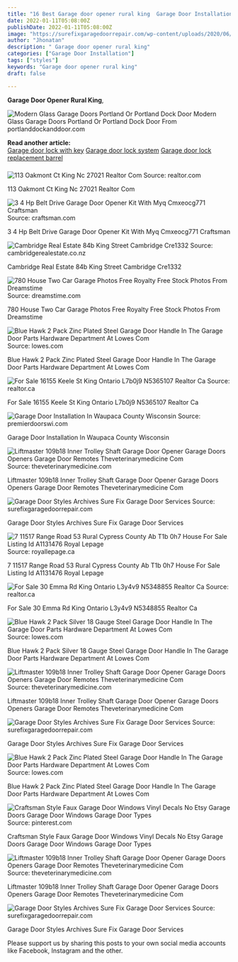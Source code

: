 ```yaml
---
title: "16 Best Garage door opener rural king  Garage Door Installation"
date: 2022-01-11T05:08:00Z
publishDate: 2022-01-11T05:08:00Z
image: "https://surefixgaragedoorrepair.com/wp-content/uploads/2020/06/house-with-garage-door-installation.jpg"
author: "Jhonatan"
description: " Garage door opener rural king"
categories: ["Garage Door Installation"]
tags: ["styles"]
keywords: "Garage door opener rural king"
draft: false

---
```

<!-- Head tag Code -->
**Garage Door Opener Rural King**, 

![Modern Glass Garage Doors Portland Or Portland Dock Door](https://www.portlanddockanddoor.com/wp-content/uploads/2019/05/modern-glass-garage-doors-800x600.jpg "Modern Glass Garage Doors Portland Or Portland Dock Door")
Modern Glass Garage Doors Portland Or Portland Dock Door From portlanddockanddoor.com

**Read another article:**  
[Garage door lock with key](/garage-door-lock-with-key/)
[Garage door lock system](/garage-door-lock-system/)
[Garage door lock replacement barrel](/garage-door-lock-replacement-barrel/)




### 

 


![113 Oakmont Ct King Nc 27021 Realtor Com](https://ap.rdcpix.com/9ca8bc0db17c24cbd786f1d2b8df3060l-m1622923038od-w1024_h768.jpg "113 Oakmont Ct King Nc 27021 Realtor Com")
Source: realtor.com

113 Oakmont Ct King Nc 27021 Realtor Com  

![3 4 Hp Belt Drive Garage Door Opener Kit With Myq Cmxeocg771 Craftsman](https://www.craftsman.com/NA/PRODUCT/IMAGES/3000x3000x96//CMXEOCG771/CMXEOCG771_1.jpg?resize=600x600 "3 4 Hp Belt Drive Garage Door Opener Kit With Myq Cmxeocg771 Craftsman")
Source: craftsman.com

3 4 Hp Belt Drive Garage Door Opener Kit With Myq Cmxeocg771 Craftsman  

![Cambridge Real Estate 84b King Street Cambridge Cre1332](https://webimages.propertysuite.co.nz/cambridge/listing-profile-main-mobile/77D2/CRE1332.jpg "Cambridge Real Estate 84b King Street Cambridge Cre1332")
Source: cambridgerealestate.co.nz

Cambridge Real Estate 84b King Street Cambridge Cre1332  

![780 House Two Car Garage Photos Free Royalty Free Stock Photos From Dreamstime](https://thumbs.dreamstime.com/z/small-house-two-car-garage-suburban-33367519.jpg "780 House Two Car Garage Photos Free Royalty Free Stock Photos From Dreamstime")
Source: dreamstime.com

780 House Two Car Garage Photos Free Royalty Free Stock Photos From Dreamstime  

![Blue Hawk 2 Pack Zinc Plated Steel Garage Door Handle In The Garage Door Parts Hardware Department At Lowes Com](https://mobileimages.lowes.com/productimages/b794fe9c-98dd-4c1b-b4ea-b3dfe9abda4b/08699583.jpg?size=xl "Blue Hawk 2 Pack Zinc Plated Steel Garage Door Handle In The Garage Door Parts Hardware Department At Lowes Com")
Source: lowes.com

Blue Hawk 2 Pack Zinc Plated Steel Garage Door Handle In The Garage Door Parts Hardware Department At Lowes Com  

![For Sale 16155 Keele St King Ontario L7b0j9 N5365107 Realtor Ca](https://cdn.realtor.ca/listing/TS637668087545730000/reb82/highres/7/n5365107_4.jpg "For Sale 16155 Keele St King Ontario L7b0j9 N5365107 Realtor Ca")
Source: realtor.ca

For Sale 16155 Keele St King Ontario L7b0j9 N5365107 Realtor Ca  

![Garage Door Installation In Waupaca County Wisconsin](https://images.1hostingvision.com/images/aio/premierdoorswi-com/kcd_banner.jpg "Garage Door Installation In Waupaca County Wisconsin")
Source: premierdoorswi.com

Garage Door Installation In Waupaca County Wisconsin  

![Liftmaster 109b18 Inner Trolley Shaft Garage Door Opener Garage Doors Openers Garage Door Remotes Theveterinarymedicine Com](https://guideimg.alibaba.com/images/shop/73/08/21/4/liftmaster-garage-door-openers-41a4885-5-belt-drive-gear-and-sprocket_3301914.jpg "Liftmaster 109b18 Inner Trolley Shaft Garage Door Opener Garage Doors Openers Garage Door Remotes Theveterinarymedicine Com")
Source: theveterinarymedicine.com

Liftmaster 109b18 Inner Trolley Shaft Garage Door Opener Garage Doors Openers Garage Door Remotes Theveterinarymedicine Com  

![Garage Door Styles Archives Sure Fix Garage Door Services](https://surefixgaragedoorrepair.com/wp-content/uploads/2020/06/white-and-blue-wooden-house-garage-door.jpg "Garage Door Styles Archives Sure Fix Garage Door Services")
Source: surefixgaragedoorrepair.com

Garage Door Styles Archives Sure Fix Garage Door Services  

![7 11517 Range Road 53 Rural Cypress County Ab T1b 0h7 House For Sale Listing Id A1131476 Royal Lepage](https://rlp.jumplisting.com/photos/15/50/47/65/15504765_4_lg.jpg "7 11517 Range Road 53 Rural Cypress County Ab T1b 0h7 House For Sale Listing Id A1131476 Royal Lepage")
Source: royallepage.ca

7 11517 Range Road 53 Rural Cypress County Ab T1b 0h7 House For Sale Listing Id A1131476 Royal Lepage  

![For Sale 30 Emma Rd King Ontario L3y4v9 N5348855 Realtor Ca](https://cdn.realtor.ca/listing/TS637654103855070000/reb82/highres/5/n5348855_1.jpg "For Sale 30 Emma Rd King Ontario L3y4v9 N5348855 Realtor Ca")
Source: realtor.ca

For Sale 30 Emma Rd King Ontario L3y4v9 N5348855 Realtor Ca  

![Blue Hawk 2 Pack Silver 18 Gauge Steel Garage Door Handle In The Garage Door Parts Hardware Department At Lowes Com](http://mobileimages.lowes.com/productimages/2ade3058-4432-421a-90eb-3a504496fc6f/03851973.jpg "Blue Hawk 2 Pack Silver 18 Gauge Steel Garage Door Handle In The Garage Door Parts Hardware Department At Lowes Com")
Source: lowes.com

Blue Hawk 2 Pack Silver 18 Gauge Steel Garage Door Handle In The Garage Door Parts Hardware Department At Lowes Com  

![Liftmaster 109b18 Inner Trolley Shaft Garage Door Opener Garage Doors Openers Garage Door Remotes Theveterinarymedicine Com](https://images-na.ssl-images-amazon.com/images/I/51se61nVF-L.jpg "Liftmaster 109b18 Inner Trolley Shaft Garage Door Opener Garage Doors Openers Garage Door Remotes Theveterinarymedicine Com")
Source: theveterinarymedicine.com

Liftmaster 109b18 Inner Trolley Shaft Garage Door Opener Garage Doors Openers Garage Door Remotes Theveterinarymedicine Com  

![Garage Door Styles Archives Sure Fix Garage Door Services](https://surefixgaragedoorrepair.com/wp-content/uploads/2020/06/garage-door-windows.jpg "Garage Door Styles Archives Sure Fix Garage Door Services")
Source: surefixgaragedoorrepair.com

Garage Door Styles Archives Sure Fix Garage Door Services  

![Blue Hawk 2 Pack Zinc Plated Steel Garage Door Handle In The Garage Door Parts Hardware Department At Lowes Com](http://mobileimages.lowes.com/productimages/b794fe9c-98dd-4c1b-b4ea-b3dfe9abda4b/08699583.jpg "Blue Hawk 2 Pack Zinc Plated Steel Garage Door Handle In The Garage Door Parts Hardware Department At Lowes Com")
Source: lowes.com

Blue Hawk 2 Pack Zinc Plated Steel Garage Door Handle In The Garage Door Parts Hardware Department At Lowes Com  

![Craftsman Style Faux Garage Door Windows Vinyl Decals No Etsy Garage Doors Garage Door Windows Garage Door Types](https://i.pinimg.com/originals/0c/65/28/0c6528cdeb5adb546295f52f2795b388.jpg "Craftsman Style Faux Garage Door Windows Vinyl Decals No Etsy Garage Doors Garage Door Windows Garage Door Types")
Source: pinterest.com

Craftsman Style Faux Garage Door Windows Vinyl Decals No Etsy Garage Doors Garage Door Windows Garage Door Types  

![Liftmaster 109b18 Inner Trolley Shaft Garage Door Opener Garage Doors Openers Garage Door Remotes Theveterinarymedicine Com](https://dqzrr9k4bjpzk.cloudfront.net/images/12182052/1175203375.jpg "Liftmaster 109b18 Inner Trolley Shaft Garage Door Opener Garage Doors Openers Garage Door Remotes Theveterinarymedicine Com")
Source: theveterinarymedicine.com

Liftmaster 109b18 Inner Trolley Shaft Garage Door Opener Garage Doors Openers Garage Door Remotes Theveterinarymedicine Com  

![Garage Door Styles Archives Sure Fix Garage Door Services](https://surefixgaragedoorrepair.com/wp-content/uploads/2020/06/house-with-garage-door-installation.jpg "Garage Door Styles Archives Sure Fix Garage Door Services")
Source: surefixgaragedoorrepair.com

Garage Door Styles Archives Sure Fix Garage Door Services  

Please support us by sharing this posts to your own social media accounts like Facebook, Instagram and the other.

